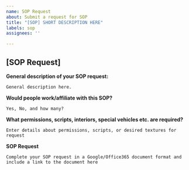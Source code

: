 ```yaml
---
name: SOP Request
about: Submit a request for SOP
title: "[SOP] SHORT DESCRIPTION HERE"
labels: sop
assignees: ''

---
```


## [SOP Request]

**General description of your SOP request:**

    General description here.

**Would people work/affiliate with this SOP?**

    Yes, No, and how many?

**What permissions, scripts, interiors, special vehicles etc. are required?**

    Enter details about permissions, scripts, or desired textures for request

**SOP Request**

    Complete your SOP request in a Google/Office365 document format and include a link to the document here
